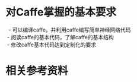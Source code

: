  # 对Caffe掌握的基本要求
   -  可以编译caffe，并利用caffe编写简单神经网络代码   
   -  阅读caffe的基本代码，了解caffe的基本结构   
   -  修改caffe基本代码达到定制化的要求     
 # 相关参考资料 
